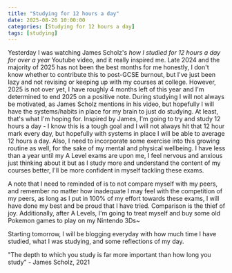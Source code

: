 ```yaml
---
title: "Studying for 12 hours a day"
date: 2025-08-26 10:00:00
categories: [Studying for 12 hours a day]
tags: [studying]
---
```


Yesterday I was watching James Scholz's *how I studied for 12 hours a day for over a year* Youtube video, and it really inspired me. Late 2024 and the majority of 2025 has not been the best months for me honestly, I don't know whether to contribute this to post-GCSE burnout, but I've just been lazy and not revising or keeping up with my courses at college. However, 2025 is not over yet, I have roughly 4 months left of this year and I'm determined to end 2025 on a positive note. During studying I will not always be motivated, as James Scholz mentions in his video, but hopefully I will have the systems/habits in place for my brain to just do studying. At least, that's what I'm hoping for. Inspired by James, I'm going to try and study 12 hours a day - I know this is a tough goal and I will not always hit that 12 hour mark every day, but hopefully with systems in place I will be able to average 12 hours a day. Also, I need to incorporate some exercise into this growing routine as well, for the sake of my mental and physical wellbeing. I have less than a year until my A Level exams are upon me, I feel nervous and anxious just thinking about it but as I study more and understand the content of my courses better, I'll be more confident in myself tackling these exams.

A note that I need to reminded of is to not compare myself with my peers, and remember no matter how inadequate I may feel with the competition of my peers, as long as I put in 100% of my effort towards these exams, I will have done my best and be proud that I have tried. Comparison is the thief of joy. Additionally, after A Levels, I'm going to treat myself and buy some old Pokemon games to play on my Nintendo 3Ds~

Starting tomorrow, I will be blogging everyday with how much time I have studied, what I was studying, and some reflections of my day.

"The depth to which you study is far more important than how long you study" - James Scholz, 2021

